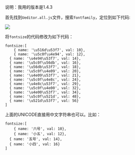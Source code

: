 说明：我用的版本是1.4.3

首先找到`Ueditor.all.js`文件，搜索`fontfamily`，定位到如下代码:

![](https://img-blog.csdnimg.cn/20210331172409514.png?x-oss-process=image/watermark,type_ZmFuZ3poZW5naGVpdGk,shadow_10,text_aHR0cHM6Ly9ibG9nLmNzZG4ubmV0L2NoZW5saW04Nw==,size_16,color_FFFFFF,t_70)

将`fontsize`的代码修改为如下代码：

```
fontsize:[
	{ name: '\u516d\u53f7', val: 10},
 	{ name: '\u5c0f\u4e94', val: 12},
  { name: '\u4e94\u53f7', val: 14},
  { name: '\u5c0f\u56db', val: 16},
  { name: '\u56db\u53f7', val: 18},
  { name: '\u5c0f\u4e09', val: 20},
  { name: '\u4e09\u53f7', val: 21},
  { name: '\u5c0f\u4e8c', val: 24},
  { name: '\u4e8c\u53f7', val: 29},
  { name: '\u5c0f\u4e00', val: 32},
  { name: '\u4e00\u53f7', val: 34},
  { name: '\u5c0f\u521d', val: 48},
  { name: '\u521d\u53f7', val: 56}
]
```

上面的UNICODE直接用中文字符串也可以。比如：

```
fontsize:[
	{ name: '六号', val: 10},
 	{ name: '小五', val: 12},
  { name: '五号', val: 14},
  { name: '小四', val: 16}
]
```

